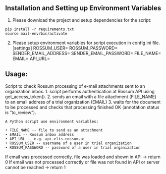 ## Installation and Setting up Environment Variables

1. Please download the project and setup dependencies for the script:

```
pip install -r requirements.txt
source mail-env/bin/activate
```

2. Please setup environment variables for script execution in config.ini file.
[settings]
ROSSUM_USER=
ROSSUM_PASSWORD=
SENDER_EMAIL_ADDRESS=
SENDER_EMAIL_PASSWORD=
FILE_NAME=
EMAIL=
API_URL=

## Usage:

Script to check Rossum processing of e-mail attachments sent to an organization inbox.
    1. script performs authentication at Rossum API using get_access_token().
    2. sends an email with a file attachment (FILE_NAME) to an email address of a trial organization (EMAIL)
    3. waits for the document to be processed and checks that processing finished OK (annotation status is “to_review”).

    A Python script use environment variables:

    • FILE_NAME -- file to send as an attachment
    • EMAIL -- Rossum inbox address
    • API_URL -- e.g. api.elis.rossum.ai
    • ROSSUM_USER -- username of a user in trial organization
    • ROSSUM_PASSWORD -- password of a user in trial organization

If email was processed correctly, file was loaded and shown in API -> return 0
If email was not processed correctly or file was not found in API or server cannot be reached -> return 1

